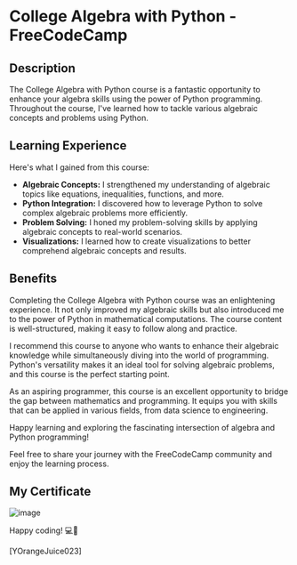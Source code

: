 # College Algebra with Python - FreeCodeCamp


## Description

The College Algebra with Python course is a fantastic opportunity to enhance your algebra skills using the power of Python programming. Throughout the course, I've learned how to tackle various algebraic concepts and problems using Python.

## Learning Experience

Here's what I gained from this course:

- **Algebraic Concepts:** I strengthened my understanding of algebraic topics like equations, inequalities, functions, and more.
- **Python Integration:** I discovered how to leverage Python to solve complex algebraic problems more efficiently.
- **Problem Solving:** I honed my problem-solving skills by applying algebraic concepts to real-world scenarios.
- **Visualizations:** I learned how to create visualizations to better comprehend algebraic concepts and results.

## Benefits

Completing the College Algebra with Python course was an enlightening experience. It not only improved my algebraic skills but also introduced me to the power of Python in mathematical computations. The course content is well-structured, making it easy to follow along and practice.

I recommend this course to anyone who wants to enhance their algebraic knowledge while simultaneously diving into the world of programming. Python's versatility makes it an ideal tool for solving algebraic problems, and this course is the perfect starting point.

As an aspiring programmer, this course is an excellent opportunity to bridge the gap between mathematics and programming. It equips you with skills that can be applied in various fields, from data science to engineering.

Happy learning and exploring the fascinating intersection of algebra and Python programming!

Feel free to share your journey with the FreeCodeCamp community and enjoy the learning process.

## My Certificate

![image](https://github.com/OrangeJuice023/freeCodeCampJourney/assets/87125976/3fbb8962-6f12-450e-888e-95e9283e74be)


Happy coding! 💻🚀

\[YOrangeJuice023\]
